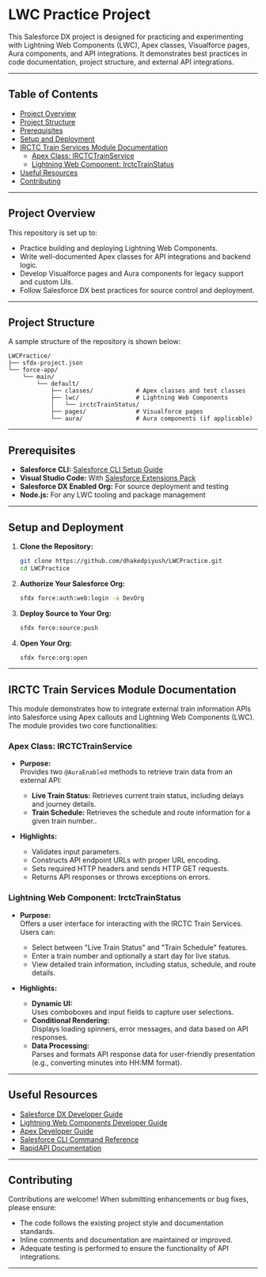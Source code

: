 # LWC Practice Project

This Salesforce DX project is designed for practicing and experimenting with Lightning Web Components (LWC), Apex classes, Visualforce pages, Aura components, and API integrations. It demonstrates best practices in code documentation, project structure, and external API integrations.

---

## Table of Contents

- [Project Overview](#project-overview)
- [Project Structure](#project-structure)
- [Prerequisites](#prerequisites)
- [Setup and Deployment](#setup-and-deployment)
- [IRCTC Train Services Module Documentation](#irctc-train-services-module-documentation)
  - [Apex Class: IRCTCTrainService](#apex-class-irctctrainservice)
  - [Lightning Web Component: IrctcTrainStatus](#lightning-web-component-irctctrainstatus)
- [Useful Resources](#useful-resources)
- [Contributing](#contributing)

---

## Project Overview

This repository is set up to:
- Practice building and deploying Lightning Web Components.
- Write well-documented Apex classes for API integrations and backend logic.
- Develop Visualforce pages and Aura components for legacy support and custom UIs.
- Follow Salesforce DX best practices for source control and deployment.

---

## Project Structure

A sample structure of the repository is shown below:

```
LWCPractice/
├── sfdx-project.json
└── force-app/
    └── main/
        └── default/
            ├── classes/            # Apex classes and test classes
            ├── lwc/                # Lightning Web Components
            │   └── irctcTrainStatus/
            ├── pages/              # Visualforce pages
            └── aura/               # Aura components (if applicable)
```

---

## Prerequisites

- **Salesforce CLI:** [Salesforce CLI Setup Guide](https://developer.salesforce.com/docs/atlas.en-us.sfdx_setup.meta/sfdx_setup/sfdx_setup_intro.htm)
- **Visual Studio Code:** With [Salesforce Extensions Pack](https://developer.salesforce.com/tools/vscode/)
- **Salesforce DX Enabled Org:** For source deployment and testing
- **Node.js:** For any LWC tooling and package management

---

## Setup and Deployment

1. **Clone the Repository:**

   ```bash
   git clone https://github.com/dhakedpiyush/LWCPractice.git
   cd LWCPractice
   ```

2. **Authorize Your Salesforce Org:**

   ```bash
   sfdx force:auth:web:login -a DevOrg
   ```

3. **Deploy Source to Your Org:**

   ```bash
   sfdx force:source:push
   ```

4. **Open Your Org:**

   ```bash
   sfdx force:org:open
   ```

---

## IRCTC Train Services Module Documentation

This module demonstrates how to integrate external train information APIs into Salesforce using Apex callouts and Lightning Web Components (LWC). The module provides two core functionalities:

### Apex Class: IRCTCTrainService

- **Purpose:**  
  Provides two `@AuraEnabled` methods to retrieve train data from an external API:
  - **Live Train Status:** Retrieves current train status, including delays and journey details.
  - **Train Schedule:** Retrieves the schedule and route information for a given train number..

- **Highlights:**
  - Validates input parameters.
  - Constructs API endpoint URLs with proper URL encoding.
  - Sets required HTTP headers and sends HTTP GET requests.
  - Returns API responses or throws exceptions on errors.

### Lightning Web Component: IrctcTrainStatus

- **Purpose:**  
  Offers a user interface for interacting with the IRCTC Train Services. Users can:
  - Select between "Live Train Status" and "Train Schedule" features.
  - Enter a train number and optionally a start day for live status.
  - View detailed train information, including status, schedule, and route details.

- **Highlights:**
  - **Dynamic UI:**  
    Uses comboboxes and input fields to capture user selections.
  - **Conditional Rendering:**  
    Displays loading spinners, error messages, and data based on API responses.
  - **Data Processing:**  
    Parses and formats API response data for user-friendly presentation (e.g., converting minutes into HH:MM format).

---

## Useful Resources

- [Salesforce DX Developer Guide](https://developer.salesforce.com/docs/atlas.en-us.sfdx_dev.meta/sfdx_dev/sfdx_dev_intro.htm)
- [Lightning Web Components Developer Guide](https://developer.salesforce.com/docs/component-library/documentation/en/lwc)
- [Apex Developer Guide](https://developer.salesforce.com/docs/atlas.en-us.apexcode.meta/apexcode/)
- [Salesforce CLI Command Reference](https://developer.salesforce.com/docs/atlas.en-us.sfdx_cli_reference.meta/sfdx_cli_reference/cli_reference.htm)
- [RapidAPI Documentation](https://rapidapi.com/)

---

## Contributing

Contributions are welcome! When submitting enhancements or bug fixes, please ensure:
- The code follows the existing project style and documentation standards.
- Inline comments and documentation are maintained or improved.
- Adequate testing is performed to ensure the functionality of API integrations.

---